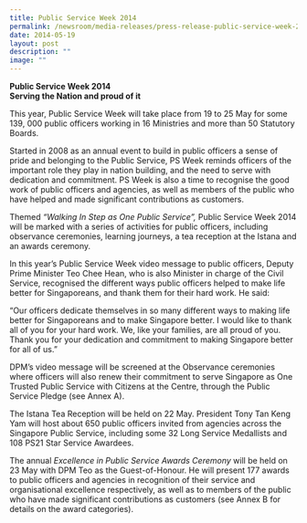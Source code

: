```yaml
---
title: Public Service Week 2014
permalink: /newsroom/media-releases/press-release-public-service-week-2014/
date: 2014-05-19
layout: post
description: ""
image: ""
---
```

**Public Service Week 2014  
Serving the Nation and proud of it**

This year, Public Service Week will take place from 19 to 25 May for some 139, 000 public officers working in 16 Ministries and more than 50 Statutory Boards.

Started in 2008 as an annual event to build in public officers a sense of pride and belonging to the Public Service, PS Week reminds officers of the important role they play in nation building, and the need to serve with dedication and commitment. PS Week is also a time to recognise the good work of public officers and agencies, as well as members of the public who have helped and made significant contributions as customers.

Themed _“Walking In Step as One Public Service”,_ Public Service Week 2014 will be marked with a series of activities for public officers, including observance ceremonies, learning journeys, a tea reception at the Istana and an awards ceremony.

In this year’s Public Service Week video message to public officers, Deputy Prime Minister Teo Chee Hean, who is also Minister in charge of the Civil Service, recognised the different ways public officers helped to make life better for Singaporeans, and thank them for their hard work. He said:

“Our officers dedicate themselves in so many different ways to making life better for Singaporeans and to make Singapore better. I would like to thank all of you for your hard work. We, like your families, are all proud of you. Thank you for your dedication and commitment to making Singapore better for all of us.”

DPM’s video message will be screened at the Observance ceremonies where officers will also renew their commitment to serve Singapore as One Trusted Public Service with Citizens at the Centre, through the Public Service Pledge (see Annex A).

The Istana Tea Reception will be held on 22 May. President Tony Tan Keng Yam will host about 650 public officers invited from agencies across the Singapore Public Service, including some 32 Long Service Medallists and 108 PS21 Star Service Awardees.

The annual _Excellence in Public Service Awards Ceremony_ will be held on 23 May with DPM Teo as the Guest-of-Honour. He will present 177 awards to public officers and agencies in recognition of their service and organisational excellence respectively, as well as to members of the public who have made significant contributions as customers (see Annex B for details on the award categories).